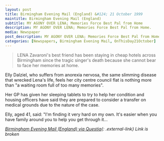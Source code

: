 ```yaml
---
layout: post
title: Birmingham Evening Mail (England) &#124; 21 October 1999
maintitle: Birmingham Evening Mail (England)
subtitle: MY AGONY OVER LENA; Memories Force Best Pal from Home
description: MY AGONY OVER LENA; Memories Force Best Pal from Home.
media: Newspaper
post_description: MY AGONY OVER LENA; Memories Force Best Pal from Home.
categories: [Newspapers, Birmingham Evening Mail, OnThisDay21October]
---
```


> LENA Zavaroni's best friend has been staying in cheap hotels across Birmingham since the tragic singer's death because she cannot bear to face her memories at home.
>
Elly Dalziel, who suffers from anorexia nervosa, the same slimming disease that wrecked Lena's life, feels her city centre council flat is nothing more than "a waiting room full of too many memories".
>
Her GP has given her sleeping tablets to try to help her condition and housing officers have said they are prepared to consider a transfer on medical grounds due to the nature of the case.
>
Elly, aged 41, said: "I'm finding it very hard on my own. It's easier when you have family around you to help you get through it...

<cite>[Birmingham Evening Mail (England) via Questia](https://www.questia.com/article/1G1-60213960/my-agony-over-lena-memories-force-best-pal-from-home){: .external-link} Link is broken</cite>

